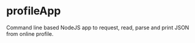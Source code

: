 # profileApp

Command line based NodeJS app to request, read, parse and print JSON from online profile.